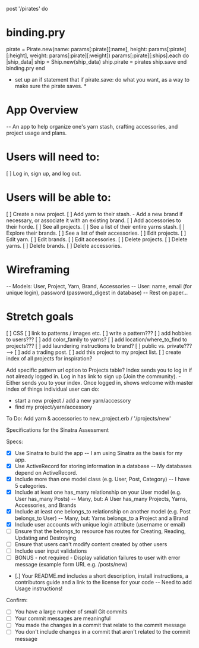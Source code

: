 post '/pirates' do
  # binding.pry
  pirate = Pirate.new(name: params[:pirate][:name], height: params[:pirate][:height], weight: params[:pirate][:weight])
  params[:pirate][:ships].each do |ship_data|
    ship = Ship.new(ship_data)
    ship.pirate = pirates
    ship.save
  end
  binding.pry
end

* set up an if statement that if pirate.save: do what you want, as a way to make sure the pirate saves. *


# App Overview
  -- An app to help organize one's yarn stash, crafting accessories, and project usage and plans.
# Users will need to:
  [ ] Log in, sign up, and log out.
# Users will be able to:
  [ ] Create a new project.
  [ ] Add yarn to their stash. - Add a new brand if necessary, or associate it with an existing brand.
  [ ] Add accessories to their horde.
  [ ] See all projects.
  [ ] See a list of their entire yarns stash.
  [ ] Explore their brands.
  [ ] See a list of their accessories.
  [ ] Edit projects.
  [ ] Edit yarn.
  [ ] Edit brands.
  [ ] Edit accessories.
  [ ] Delete projects.
  [ ] Delete yarns.
  [ ] Delete brands.
  [ ] Delete accessories.
# Wireframing
  -- Models: User, Project, Yarn, Brand, Accessories
  -- User: name, email (for unique login), password (password_digest in database)
  -- Rest on paper...
# Stretch goals
  [ ] CSS
  [ ] link to patterns / images etc.
  [ ] write a pattern???
  [ ] add hobbies to users???
  [ ] add color_family to yarns?
  [ ] add location/where_to_find to projects???
  [ ] add laundering instructions to brand?
  [ ] public vs. private??? -->
  [ ] add a trading post.
  [ ] add this project to my project list.
  [ ] create index of all projects for inspiration?

Add specific pattern url option to Projects table?
Index sends you to log in if not already logged in.
Log in has link to sign up (Join the community). - Either sends you to your index.
Once logged in, shows welcome with master index of things individual user can do:
 - start a new project / add a new yarn/accessory
 - find my project/yarn/accessory

 To Do:
 Add yarn & accessories to new_project.erb / '/projects/new'


Specifications for the Sinatra Assessment

Specs:
- [x] Use Sinatra to build the app
    -- I am using Sinatra as the basis for my app.
- [x] Use ActiveRecord for storing information in a database
    -- My databases depend on ActiveRecord.
- [x] Include more than one model class (e.g. User, Post, Category)
    -- I have 5 categories.
- [x] Include at least one has_many relationship on your User model (e.g. User has_many Posts)
    -- Many, but: A User has_many Projects, Yarns, Accessories, and Brands
- [x] Include at least one belongs_to relationship on another model (e.g. Post belongs_to User)
    -- Many, but: Yarns belongs_to a Project and a Brand
- [x] Include user accounts with unique login attribute (username or email)
- [ ] Ensure that the belongs_to resource has routes for Creating, Reading, Updating and Destroying
- [ ] Ensure that users can't modify content created by other users
- [ ] Include user input validations
- [ ] BONUS - not required - Display validation failures to user with error message (example form URL e.g. /posts/new)
- [.] Your README.md includes a short description, install instructions, a contributors guide and a link to the license for your code
    -- Need to add Usage instructions!

Confirm:
- [ ] You have a large number of small Git commits
- [ ] Your commit messages are meaningful
- [ ] You made the changes in a commit that relate to the commit message
- [ ] You don't include changes in a commit that aren't related to the commit message
